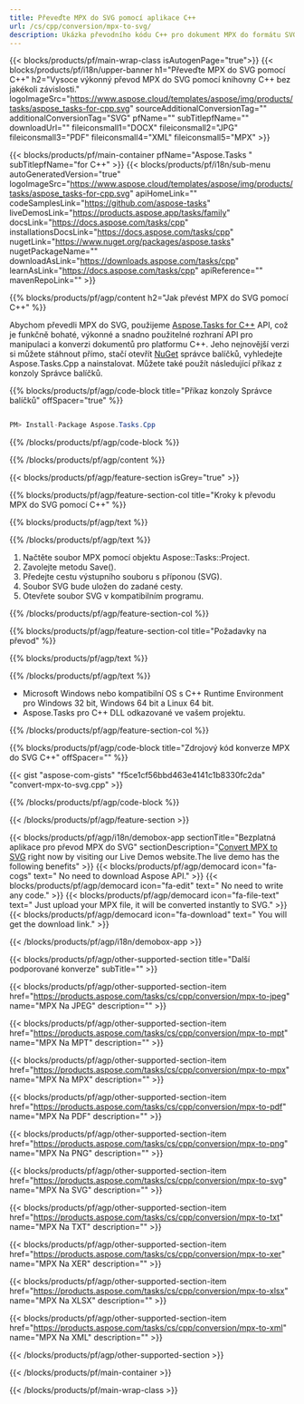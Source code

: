 ```yaml
---
title: Převeďte MPX do SVG pomocí aplikace C++ 
url: /cs/cpp/conversion/mpx-to-svg/ 
description: Ukázka převodního kódu C++ pro dokument MPX do formátu SVG. Použijte ukázkový kód pro dávkový převod MPX do SVG v jakékoli aplikaci C++.
---
```


{{< blocks/products/pf/main-wrap-class isAutogenPage="true">}}
{{< blocks/products/pf/i18n/upper-banner h1="Převeďte MPX do SVG pomocí C++" h2="Vysoce výkonný převod MPX do SVG pomocí knihovny C++ bez jakékoli závislosti." logoImageSrc="https://www.aspose.cloud/templates/aspose/img/products/tasks/aspose_tasks-for-cpp.svg" sourceAdditionalConversionTag="" additionalConversionTag="SVG" pfName="" subTitlepfName="" downloadUrl="" fileiconsmall1="DOCX" fileiconsmall2="JPG" fileiconsmall3="PDF" fileiconsmall4="XML" fileiconsmall5="MPX" >}}

{{< blocks/products/pf/main-container pfName="Aspose.Tasks " subTitlepfName="for C++" >}}
{{< blocks/products/pf/i18n/sub-menu autoGeneratedVersion="true" logoImageSrc="https://www.aspose.cloud/templates/aspose/img/products/tasks/aspose_tasks-for-cpp.svg" apiHomeLink="" codeSamplesLink="https://github.com/aspose-tasks" liveDemosLink="https://products.aspose.app/tasks/family" docsLink="https://docs.aspose.com/tasks/cpp" installationsDocsLink="https://docs.aspose.com/tasks/cpp" nugetLink="https://www.nuget.org/packages/aspose.tasks" nugetPackageName="" downloadAsLink="https://downloads.aspose.com/tasks/cpp" learnAsLink="https://docs.aspose.com/tasks/cpp" apiReference="" mavenRepoLink="" >}}

{{% blocks/products/pf/agp/content h2="Jak převést MPX do SVG pomocí C++" %}}

 Abychom převedli MPX do SVG, použijeme
 [Aspose.Tasks for C++](https://products.aspose.com/tasks/cpp)
 API, což je funkčně bohaté, výkonné a snadno použitelné rozhraní API pro manipulaci a konverzi dokumentů pro platformu C++. Jeho nejnovější verzi si můžete stáhnout přímo, stačí otevřít
 [NuGet](https://www.nuget.org/packages/aspose.tasks)
 správce balíčků, vyhledejte
 Aspose.Tasks.Cpp
 a nainstalovat. Můžete také použít následující příkaz z konzoly Správce balíčků.

{{% blocks/products/pf/agp/code-block title="Příkaz konzoly Správce balíčků" offSpacer="true" %}}

```cs

PM> Install-Package Aspose.Tasks.Cpp

```

{{% /blocks/products/pf/agp/code-block %}}

{{% /blocks/products/pf/agp/content %}}

{{< blocks/products/pf/agp/feature-section isGrey="true" >}}

{{% blocks/products/pf/agp/feature-section-col title="Kroky k převodu MPX do SVG pomocí C++" %}}

{{% blocks/products/pf/agp/text %}}


{{% /blocks/products/pf/agp/text %}}

1. Načtěte soubor MPX pomocí objektu Aspose::Tasks::Project.
1. Zavolejte metodu Save().
1. Předejte cestu výstupního souboru s příponou (SVG).
1. Soubor SVG bude uložen do zadané cesty.
1. Otevřete soubor SVG v kompatibilním programu.

{{% /blocks/products/pf/agp/feature-section-col %}}

{{% blocks/products/pf/agp/feature-section-col title="Požadavky na převod" %}}

{{% blocks/products/pf/agp/text %}}


{{% /blocks/products/pf/agp/text %}}

- Microsoft Windows nebo kompatibilní OS s C++ Runtime Environment pro Windows 32 bit, Windows 64 bit a Linux 64 bit.
- Aspose.Tasks pro C++ DLL odkazované ve vašem projektu.

{{% /blocks/products/pf/agp/feature-section-col %}}

{{% blocks/products/pf/agp/code-block title="Zdrojový kód konverze MPX do SVG C++" offSpacer="" %}}

{{< gist "aspose-com-gists" "f5ce1cf56bbd463e4141c1b8330fc2da" "convert-mpx-to-svg.cpp" >}}

{{% /blocks/products/pf/agp/code-block %}}

{{< /blocks/products/pf/agp/feature-section >}}

<!-- aboutfile Starts -->

{{< blocks/products/pf/agp/i18n/demobox-app sectionTitle="Bezplatná aplikace pro převod MPX do SVG" sectionDescription="[Convert MPX to SVG](https://products.aspose.app/tasks/conversion/mpx-to-svg) right now by visiting our Live Demos website.The live demo has the following benefits" >}}
        {{< blocks/products/pf/agp/democard icon="fa-cogs" text=" No need to download Aspose API." >}}
        {{< blocks/products/pf/agp/democard icon="fa-edit" text=" No need to write any code." >}}
        {{< blocks/products/pf/agp/democard icon="fa-file-text" text=" Just upload your MPX file, it will be converted instantly to SVG." >}}
        {{< blocks/products/pf/agp/democard icon="fa-download" text=" You will get the download link." >}}

{{< /blocks/products/pf/agp/i18n/demobox-app >}}

<!-- aboutfile Ends -->

{{< blocks/products/pf/agp/other-supported-section title="Další podporované konverze" subTitle="" >}}

{{< blocks/products/pf/agp/other-supported-section-item href="https://products.aspose.com/tasks/cs/cpp/conversion/mpx-to-jpeg" name="MPX Na JPEG" description="" >}}

{{< blocks/products/pf/agp/other-supported-section-item href="https://products.aspose.com/tasks/cs/cpp/conversion/mpx-to-mpt" name="MPX Na MPT" description="" >}}

{{< blocks/products/pf/agp/other-supported-section-item href="https://products.aspose.com/tasks/cs/cpp/conversion/mpx-to-mpx" name="MPX Na MPX" description="" >}}

{{< blocks/products/pf/agp/other-supported-section-item href="https://products.aspose.com/tasks/cs/cpp/conversion/mpx-to-pdf" name="MPX Na PDF" description="" >}}

{{< blocks/products/pf/agp/other-supported-section-item href="https://products.aspose.com/tasks/cs/cpp/conversion/mpx-to-png" name="MPX Na PNG" description="" >}}

{{< blocks/products/pf/agp/other-supported-section-item href="https://products.aspose.com/tasks/cs/cpp/conversion/mpx-to-svg" name="MPX Na SVG" description="" >}}

{{< blocks/products/pf/agp/other-supported-section-item href="https://products.aspose.com/tasks/cs/cpp/conversion/mpx-to-txt" name="MPX Na TXT" description="" >}}

{{< blocks/products/pf/agp/other-supported-section-item href="https://products.aspose.com/tasks/cs/cpp/conversion/mpx-to-xer" name="MPX Na XER" description="" >}}

{{< blocks/products/pf/agp/other-supported-section-item href="https://products.aspose.com/tasks/cs/cpp/conversion/mpx-to-xlsx" name="MPX Na XLSX" description="" >}}

{{< blocks/products/pf/agp/other-supported-section-item href="https://products.aspose.com/tasks/cs/cpp/conversion/mpx-to-xml" name="MPX Na XML" description="" >}}



{{< /blocks/products/pf/agp/other-supported-section >}}

{{< /blocks/products/pf/main-container >}}
    
{{< /blocks/products/pf/main-wrap-class >}}